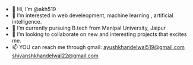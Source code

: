 - 👋 Hi, I’m @akh519
- 👀 I’m interested in web develeopment, machine learning , artificial intelligence.
- 🌱 I’m currently pursuing B.tech from Manipal University, Jaipur
- 💞️ I’m looking to collaborate on new and interesting projects that excites me.
- 📫 YOU can reach me through gmail: ayushkhandelwal519@gmail.com
                                     shivanshkhandelwal22@gmail.com

